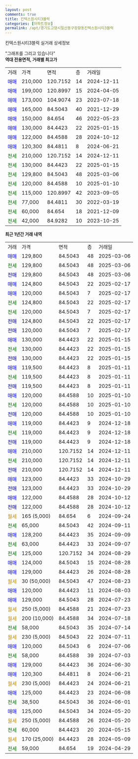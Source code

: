 ```yaml
---
layout: post
comments: true
title: 킨텍스원시티3블럭
categories: [아파트정보]
permalink: /apt/경기도고양시일산동구장항동킨텍스원시티3블럭
---
```


킨텍스원시티3블럭 실거래 상세정보

<script type="text/javascript">
  google.charts.load('current', {'packages':['line', 'corechart']});
  google.charts.setOnLoadCallback(drawChart);

  function drawChart() {
    var data = new google.visualization.DataTable();
    data.addColumn('date', '거래일');
    data.addColumn('number', "매매");
    data.addColumn('number', "전세");
    data.addColumn('number', "전매");

    data.addRows([[new Date(Date.parse("2025-03-06")), 129800, null, null], [new Date(Date.parse("2025-03-06")), null, 129800, null], [new Date(Date.parse("2025-03-06")), null, null, 129800], [new Date(Date.parse("2025-02-17")), 124800, null, null], [new Date(Date.parse("2025-02-17")), 120000, null, null], [new Date(Date.parse("2025-02-17")), null, 124800, null], [new Date(Date.parse("2025-02-17")), null, 120000, null], [new Date(Date.parse("2025-02-17")), null, null, 124800], [new Date(Date.parse("2025-02-17")), null, null, 120000], [new Date(Date.parse("2025-01-15")), 130000, null, null], [new Date(Date.parse("2025-01-15")), null, 130000, null], [new Date(Date.parse("2025-01-15")), null, null, 130000], [new Date(Date.parse("2025-01-11")), 119500, null, null], [new Date(Date.parse("2025-01-11")), null, 119500, null], [new Date(Date.parse("2025-01-11")), null, null, 119500], [new Date(Date.parse("2025-01-10")), 120000, null, null], [new Date(Date.parse("2025-01-10")), null, 120000, null], [new Date(Date.parse("2025-01-10")), null, null, 120000], [new Date(Date.parse("2024-12-18")), 119000, null, null], [new Date(Date.parse("2024-12-18")), null, 119000, null], [new Date(Date.parse("2024-12-18")), null, null, 119000], [new Date(Date.parse("2024-12-11")), 210000, null, null], [new Date(Date.parse("2024-12-11")), null, 210000, null], [new Date(Date.parse("2024-12-11")), null, null, 210000], [new Date(Date.parse("2024-10-29")), 123000, null, null], [new Date(Date.parse("2024-10-29")), null, null, 123000], [new Date(Date.parse("2024-10-12")), 122000, null, null], [new Date(Date.parse("2024-10-12")), null, null, 122000], [new Date(Date.parse("2024-09-24")), null, null, null], [new Date(Date.parse("2024-09-11")), null, 65000, null], [new Date(Date.parse("2024-09-09")), 128200, null, null], [new Date(Date.parse("2024-09-07")), null, 63000, null], [new Date(Date.parse("2024-08-29")), null, 125000, null], [new Date(Date.parse("2024-08-28")), 124000, null, null], [new Date(Date.parse("2024-08-28")), 129000, null, null], [new Date(Date.parse("2024-08-23")), null, null, null], [new Date(Date.parse("2024-08-03")), 120000, null, null], [new Date(Date.parse("2024-07-23")), 129000, null, null], [new Date(Date.parse("2024-07-23")), null, null, null], [new Date(Date.parse("2024-07-18")), null, null, null], [new Date(Date.parse("2024-07-14")), null, 58000, null], [new Date(Date.parse("2024-07-11")), null, null, null], [new Date(Date.parse("2024-07-06")), 120000, null, null], [new Date(Date.parse("2024-07-03")), null, 58000, null], [new Date(Date.parse("2024-06-30")), 129000, null, null], [new Date(Date.parse("2024-06-21")), 120300, null, null], [new Date(Date.parse("2024-06-21")), null, null, null], [new Date(Date.parse("2024-06-08")), 125000, null, null], [new Date(Date.parse("2024-06-01")), null, 38500, null], [new Date(Date.parse("2024-05-20")), 125000, null, null], [new Date(Date.parse("2024-05-20")), null, null, null], [new Date(Date.parse("2024-05-15")), null, 60000, null], [new Date(Date.parse("2024-05-09")), null, null, null], [new Date(Date.parse("2024-04-29")), null, 59000, null]]);

    var options = {
      hAxis: {
        format: 'yyyy/MM/dd'
      },    
      lineWidth: 0,
      pointsVisible: true,    
      title: '최근 1년간 유형별 실거래가 분포',
      legend: { position: 'bottom' }
    };

    var formatter = new google.visualization.NumberFormat({pattern:'###,###'} );
    formatter.format(data, 1);
    formatter.format(data, 2);
    
    setTimeout(function() {
        var chart = new google.visualization.LineChart(document.getElementById('columnchart_material'));
        chart.draw(data, (options));
        document.getElementById('loading').style.display = 'none';
    }, 200);
  }
</script>


<div id="loading" style="z-index:20; display: block; margin-left: 0px">"그래프를 그리고 있습니다"</div>
<div id="columnchart_material" style="width: 95%; margin-left: 0px; display: block"></div>
<!-- contents start -->
<b>역대 전용면적, 거래별 최고가</b>
<table class="sortable">
    <tr>
      <td>거래</td>
      <td>가격</td>
      <td>면적</td>
      <td>층</td>
      <td>거래일</td>
    </tr>
        <tr>
          <td><a style="color: blue">매매</a></td>
          <td>210,000</td>
          <td>120.7152</td>
          <td>14</td>
          <td>2024-12-11</td>
        </tr>            <tr>
          <td><a style="color: blue">매매</a></td>
          <td>199,000</td>
          <td>120.8997</td>
          <td>15</td>
          <td>2024-04-05</td>
        </tr>            <tr>
          <td><a style="color: blue">매매</a></td>
          <td>173,000</td>
          <td>104.9074</td>
          <td>23</td>
          <td>2023-07-18</td>
        </tr>            <tr>
          <td><a style="color: blue">매매</a></td>
          <td>165,000</td>
          <td>84.5043</td>
          <td>40</td>
          <td>2021-12-29</td>
        </tr>            <tr>
          <td><a style="color: blue">매매</a></td>
          <td>150,000</td>
          <td>84.654</td>
          <td>46</td>
          <td>2022-05-23</td>
        </tr>            <tr>
          <td><a style="color: blue">매매</a></td>
          <td>130,000</td>
          <td>84.4423</td>
          <td>22</td>
          <td>2025-01-15</td>
        </tr>            <tr>
          <td><a style="color: blue">매매</a></td>
          <td>122,000</td>
          <td>84.4588</td>
          <td>28</td>
          <td>2024-10-12</td>
        </tr>            <tr>
          <td><a style="color: blue">매매</a></td>
          <td>120,300</td>
          <td>84.4811</td>
          <td>8</td>
          <td>2024-06-21</td>
        </tr>        
        <tr>
              <td><a style="color: darkgreen">전세</a></td>
              <td>210,000</td>
              <td>120.7152</td>
              <td>14</td>
              <td>2024-12-11</td>
            </tr>            <tr>
              <td><a style="color: darkgreen">전세</a></td>
              <td>130,000</td>
              <td>84.4423</td>
              <td>22</td>
              <td>2025-01-15</td>
            </tr>            <tr>
              <td><a style="color: darkgreen">전세</a></td>
              <td>129,800</td>
              <td>84.5043</td>
              <td>48</td>
              <td>2025-03-06</td>
            </tr>            <tr>
              <td><a style="color: darkgreen">전세</a></td>
              <td>120,000</td>
              <td>84.4588</td>
              <td>10</td>
              <td>2025-01-10</td>
            </tr>            <tr>
              <td><a style="color: darkgreen">전세</a></td>
              <td>115,000</td>
              <td>120.8997</td>
              <td>42</td>
              <td>2023-09-05</td>
            </tr>            <tr>
              <td><a style="color: darkgreen">전세</a></td>
              <td>77,000</td>
              <td>84.4811</td>
              <td>30</td>
              <td>2022-03-19</td>
            </tr>            <tr>
              <td><a style="color: darkgreen">전세</a></td>
              <td>60,000</td>
              <td>84.654</td>
              <td>18</td>
              <td>2021-12-09</td>
            </tr>            <tr>
              <td><a style="color: darkgreen">전세</a></td>
              <td>42,000</td>
              <td>84.9282</td>
              <td>10</td>
              <td>2023-10-25</td>
            </tr>        
    
</table>

<b>최근 1년간 거래 내역</b>

<table class="sortable">
    <tr>
      <td>거래</td>
      <td>가격</td>
      <td>면적</td>
      <td>층</td>
      <td>거래일</td>
    </tr>
    <tr>
      <td><a style="color: blue">매매</a></td>
      <td>129,800</td>
      <td>84.5043</td>
      <td>48</td>
      <td>2025-03-06</td>
    </tr>          <tr>
      <td><a style="color: darkgreen">전세</a></td>
      <td>129,800</td>
      <td>84.5043</td>
      <td>48</td>
      <td>2025-03-06</td>
    </tr>          <tr>
      <td><a style="color: darkblue">전매</a></td>
      <td>129,800</td>
      <td>84.5043</td>
      <td>48</td>
      <td>2025-03-06</td>
    </tr>          <tr>
      <td><a style="color: blue">매매</a></td>
      <td>124,800</td>
      <td>84.5043</td>
      <td>22</td>
      <td>2025-02-17</td>
    </tr>          <tr>
      <td><a style="color: blue">매매</a></td>
      <td>120,000</td>
      <td>84.5043</td>
      <td>7</td>
      <td>2025-02-17</td>
    </tr>          <tr>
      <td><a style="color: darkgreen">전세</a></td>
      <td>124,800</td>
      <td>84.5043</td>
      <td>22</td>
      <td>2025-02-17</td>
    </tr>          <tr>
      <td><a style="color: darkgreen">전세</a></td>
      <td>120,000</td>
      <td>84.5043</td>
      <td>7</td>
      <td>2025-02-17</td>
    </tr>          <tr>
      <td><a style="color: darkblue">전매</a></td>
      <td>124,800</td>
      <td>84.5043</td>
      <td>22</td>
      <td>2025-02-17</td>
    </tr>          <tr>
      <td><a style="color: darkblue">전매</a></td>
      <td>120,000</td>
      <td>84.5043</td>
      <td>7</td>
      <td>2025-02-17</td>
    </tr>          <tr>
      <td><a style="color: blue">매매</a></td>
      <td>130,000</td>
      <td>84.4423</td>
      <td>22</td>
      <td>2025-01-15</td>
    </tr>          <tr>
      <td><a style="color: darkgreen">전세</a></td>
      <td>130,000</td>
      <td>84.4423</td>
      <td>22</td>
      <td>2025-01-15</td>
    </tr>          <tr>
      <td><a style="color: darkblue">전매</a></td>
      <td>130,000</td>
      <td>84.4423</td>
      <td>22</td>
      <td>2025-01-15</td>
    </tr>          <tr>
      <td><a style="color: blue">매매</a></td>
      <td>119,500</td>
      <td>84.4423</td>
      <td>8</td>
      <td>2025-01-11</td>
    </tr>          <tr>
      <td><a style="color: darkgreen">전세</a></td>
      <td>119,500</td>
      <td>84.4423</td>
      <td>8</td>
      <td>2025-01-11</td>
    </tr>          <tr>
      <td><a style="color: darkblue">전매</a></td>
      <td>119,500</td>
      <td>84.4423</td>
      <td>8</td>
      <td>2025-01-11</td>
    </tr>          <tr>
      <td><a style="color: blue">매매</a></td>
      <td>120,000</td>
      <td>84.4588</td>
      <td>10</td>
      <td>2025-01-10</td>
    </tr>          <tr>
      <td><a style="color: darkgreen">전세</a></td>
      <td>120,000</td>
      <td>84.4588</td>
      <td>10</td>
      <td>2025-01-10</td>
    </tr>          <tr>
      <td><a style="color: darkblue">전매</a></td>
      <td>120,000</td>
      <td>84.4588</td>
      <td>10</td>
      <td>2025-01-10</td>
    </tr>          <tr>
      <td><a style="color: blue">매매</a></td>
      <td>119,000</td>
      <td>84.4423</td>
      <td>9</td>
      <td>2024-12-18</td>
    </tr>          <tr>
      <td><a style="color: darkgreen">전세</a></td>
      <td>119,000</td>
      <td>84.4423</td>
      <td>9</td>
      <td>2024-12-18</td>
    </tr>          <tr>
      <td><a style="color: darkblue">전매</a></td>
      <td>119,000</td>
      <td>84.4423</td>
      <td>9</td>
      <td>2024-12-18</td>
    </tr>          <tr>
      <td><a style="color: blue">매매</a></td>
      <td>210,000</td>
      <td>120.7152</td>
      <td>14</td>
      <td>2024-12-11</td>
    </tr>          <tr>
      <td><a style="color: darkgreen">전세</a></td>
      <td>210,000</td>
      <td>120.7152</td>
      <td>14</td>
      <td>2024-12-11</td>
    </tr>          <tr>
      <td><a style="color: darkblue">전매</a></td>
      <td>210,000</td>
      <td>120.7152</td>
      <td>14</td>
      <td>2024-12-11</td>
    </tr>          <tr>
      <td><a style="color: blue">매매</a></td>
      <td>123,000</td>
      <td>84.4423</td>
      <td>33</td>
      <td>2024-10-29</td>
    </tr>          <tr>
      <td><a style="color: darkblue">전매</a></td>
      <td>123,000</td>
      <td>84.4423</td>
      <td>33</td>
      <td>2024-10-29</td>
    </tr>          <tr>
      <td><a style="color: blue">매매</a></td>
      <td>122,000</td>
      <td>84.4588</td>
      <td>28</td>
      <td>2024-10-12</td>
    </tr>          <tr>
      <td><a style="color: darkblue">전매</a></td>
      <td>122,000</td>
      <td>84.4588</td>
      <td>28</td>
      <td>2024-10-12</td>
    </tr>          <tr>
      <td><a style="color: darkgoldenrod">월세</a></td>
      <td>165 (5,000)</td>
      <td>84.654</td>
      <td>6</td>
      <td>2024-09-24</td>
    </tr>          <tr>
      <td><a style="color: darkgreen">전세</a></td>
      <td>65,000</td>
      <td>84.5043</td>
      <td>42</td>
      <td>2024-09-11</td>
    </tr>          <tr>
      <td><a style="color: blue">매매</a></td>
      <td>128,200</td>
      <td>84.4423</td>
      <td>35</td>
      <td>2024-09-09</td>
    </tr>          <tr>
      <td><a style="color: darkgreen">전세</a></td>
      <td>63,000</td>
      <td>84.4423</td>
      <td>33</td>
      <td>2024-09-07</td>
    </tr>          <tr>
      <td><a style="color: darkgreen">전세</a></td>
      <td>125,000</td>
      <td>120.7152</td>
      <td>34</td>
      <td>2024-08-29</td>
    </tr>          <tr>
      <td><a style="color: blue">매매</a></td>
      <td>124,000</td>
      <td>84.5043</td>
      <td>15</td>
      <td>2024-08-28</td>
    </tr>          <tr>
      <td><a style="color: blue">매매</a></td>
      <td>129,000</td>
      <td>84.4423</td>
      <td>26</td>
      <td>2024-08-28</td>
    </tr>          <tr>
      <td><a style="color: darkgoldenrod">월세</a></td>
      <td>30 (50,000)</td>
      <td>84.5043</td>
      <td>47</td>
      <td>2024-08-23</td>
    </tr>          <tr>
      <td><a style="color: blue">매매</a></td>
      <td>120,000</td>
      <td>84.4423</td>
      <td>11</td>
      <td>2024-08-03</td>
    </tr>          <tr>
      <td><a style="color: blue">매매</a></td>
      <td>129,000</td>
      <td>84.5043</td>
      <td>28</td>
      <td>2024-07-23</td>
    </tr>          <tr>
      <td><a style="color: darkgoldenrod">월세</a></td>
      <td>250 (5,000)</td>
      <td>84.4588</td>
      <td>21</td>
      <td>2024-07-23</td>
    </tr>          <tr>
      <td><a style="color: darkgoldenrod">월세</a></td>
      <td>200 (10,000)</td>
      <td>84.4588</td>
      <td>34</td>
      <td>2024-07-18</td>
    </tr>          <tr>
      <td><a style="color: darkgreen">전세</a></td>
      <td>58,000</td>
      <td>84.5043</td>
      <td>35</td>
      <td>2024-07-14</td>
    </tr>          <tr>
      <td><a style="color: darkgoldenrod">월세</a></td>
      <td>230 (5,000)</td>
      <td>84.5043</td>
      <td>22</td>
      <td>2024-07-11</td>
    </tr>          <tr>
      <td><a style="color: blue">매매</a></td>
      <td>120,000</td>
      <td>84.5043</td>
      <td>6</td>
      <td>2024-07-06</td>
    </tr>          <tr>
      <td><a style="color: darkgreen">전세</a></td>
      <td>58,000</td>
      <td>84.4588</td>
      <td>39</td>
      <td>2024-07-03</td>
    </tr>          <tr>
      <td><a style="color: blue">매매</a></td>
      <td>129,000</td>
      <td>84.4423</td>
      <td>36</td>
      <td>2024-06-30</td>
    </tr>          <tr>
      <td><a style="color: blue">매매</a></td>
      <td>120,300</td>
      <td>84.4811</td>
      <td>8</td>
      <td>2024-06-21</td>
    </tr>          <tr>
      <td><a style="color: darkgoldenrod">월세</a></td>
      <td>230 (5,000)</td>
      <td>84.4423</td>
      <td>24</td>
      <td>2024-06-21</td>
    </tr>          <tr>
      <td><a style="color: blue">매매</a></td>
      <td>125,000</td>
      <td>84.4423</td>
      <td>23</td>
      <td>2024-06-08</td>
    </tr>          <tr>
      <td><a style="color: darkgreen">전세</a></td>
      <td>38,500</td>
      <td>84.5043</td>
      <td>36</td>
      <td>2024-06-01</td>
    </tr>          <tr>
      <td><a style="color: blue">매매</a></td>
      <td>125,000</td>
      <td>84.5043</td>
      <td>34</td>
      <td>2024-05-20</td>
    </tr>          <tr>
      <td><a style="color: darkgoldenrod">월세</a></td>
      <td>250 (5,000)</td>
      <td>84.4588</td>
      <td>26</td>
      <td>2024-05-20</td>
    </tr>          <tr>
      <td><a style="color: darkgreen">전세</a></td>
      <td>60,000</td>
      <td>84.4423</td>
      <td>20</td>
      <td>2024-05-15</td>
    </tr>          <tr>
      <td><a style="color: darkgoldenrod">월세</a></td>
      <td>170 (25,000)</td>
      <td>84.4423</td>
      <td>28</td>
      <td>2024-05-09</td>
    </tr>          <tr>
      <td><a style="color: darkgreen">전세</a></td>
      <td>59,000</td>
      <td>84.654</td>
      <td>19</td>
      <td>2024-04-29</td>
    </tr>      </table>
<!-- contents end -->    

